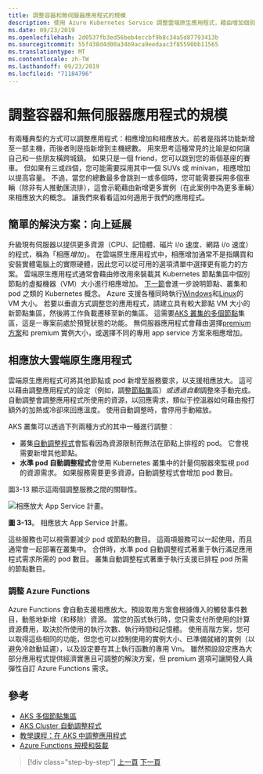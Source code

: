 ```yaml
---
title: 調整容器和無伺服器應用程式的規模
description: 使用 Azure Kubernetes Service 調整雲端原生應用程式，藉由增加個別機器資源或增加應用程式叢集中的機器數目，以滿足使用者需求。
ms.date: 09/23/2019
ms.openlocfilehash: 2d0537fb3ed56beb4eccbf9b8c34a5d87793413b
ms.sourcegitcommit: 55f438d4d00a34b9aca9eedaac3f85590bb11565
ms.translationtype: MT
ms.contentlocale: zh-TW
ms.lasthandoff: 09/23/2019
ms.locfileid: "71184796"
---
```

# <a name="scaling-containers-and-serverless-applications"></a>調整容器和無伺服器應用程式的規模

有兩種典型的方式可以調整應用程式：相應增加和相應放大。前者是指將功能新增至一部主機，而後者則是指新增到主機總數。 用來思考這種常見的比喻是如何讓自己和一些朋友橫跨城鎮。 如果只是一個 friend，您可以跳到您的兩個基座的賽車。 但如果有三或四個，您可能需要採用其中一個 SUVs 或 minivan，相應增加以提高容量。 不過，當您的總數最多會跳到一或多個時，您可能需要採用多個車輛（除非有人推動匯流排），這會示範藉由新增更多實例（在此案例中為更多車輛）來相應放大的概念。 讓我們來看看這如何適用于我們的應用程式。

## <a name="the-simple-solution-scaling-up"></a>簡單的解決方案：向上延展

升級現有伺服器以提供更多資源（CPU、記憶體、磁片 i/o 速度、網路 i/o 速度）的程式，稱為「相應*增加*」。 在雲端原生應用程式中，相應增加通常不是指購買和安裝實體電腦上的實際硬體，因此您可以從可用的選項清單中選擇更有能力的方案。 雲端原生應用程式通常會藉由修改用來裝載其 Kubernetes 節點集區中個別節點的虛擬機器（VM）大小進行相應增加。 [下一節](leverage-containers-orchestrators.md)會進一步說明節點、叢集和 pod 之類的 Kubernetes 概念。 Azure 支援各種同時執行[Windows](https://docs.microsoft.com/azure/virtual-machines/windows/sizes?toc=%2fazure%2fvirtual-machines%2fwindows%2ftoc.json)和[Linux](https://docs.microsoft.com/azure/virtual-machines/linux/sizes)的 VM 大小。 若要以垂直方式調整您的應用程式，請建立具有較大節點 VM 大小的新節點集區，然後將工作負載遷移至新的集區。 這需要[AKS 叢集的多個節點](https://docs.microsoft.com/azure/aks/use-multiple-node-pools)集區，這是一專案前處於預覽狀態的功能。 無伺服器應用程式會藉由選擇[premium 方案](https://docs.microsoft.com/azure/azure-functions/functions-scale)和 premium 實例大小，或選擇不同的專用 app service 方案來相應增加。

## <a name="scaling-out-cloud-native-apps"></a>相應放大雲端原生應用程式

雲端原生應用程式可將其他節點或 pod 新增至服務要求，以支援相應放大。 這可以藉由調整應用程式的設定（例如，調整[節點集](https://docs.microsoft.com/azure/aks/use-multiple-node-pools#scale-a-node-pool-manually)區）*或透過自動*調整來手動完成。 自動調整會調整應用程式所使用的資源，以回應需求，類似于控溫器如何藉由撥打額外的加熱或冷卻來回應溫度。 使用自動調整時，會停用手動縮放。

AKS 叢集可以透過下列兩種方式的其中一種進行調整：

- 叢集[自動調整程式](https://docs.microsoft.com/azure/aks/cluster-autoscaler)會監看因為資源限制而無法在節點上排程的 pod。 它會視需要新增其他節點。
- **水準 pod 自動調整程式**會使用 Kubernetes 叢集中的計量伺服器來監視 pod 的資源需求。 如果服務需要更多資源，自動調整程式會增加 pod 數目。

圖3-13 顯示這兩個調整服務之間的關聯性。

![相應放大 App Service 計畫。](./media/aks-cluster-autoscaler.png)

**圖 3-13**。 相應放大 App Service 計畫。

這些服務也可以視需要減少 pod 或節點的數目。 這兩項服務可以一起使用，而且通常會一起部署在叢集中。 合併時，水準 pod 自動調整程式著重于執行滿足應用程式需求所需的 pod 數目。 叢集自動調整程式著重于執行支援已排程 pod 所需的節點數目。

### <a name="scaling-azure-functions"></a>調整 Azure Functions

Azure Functions 會自動支援相應放大。預設取用方案會根據傳入的觸發事件數目，動態地新增（和移除）資源。 當您的函式執行時，您只需支付所使用的計算資源費用，取決於所使用的執行次數、執行時間和記憶體。 使用高階方案，您可以取得這些相同的功能，但您也可以控制使用的實例大小、已準備就緒的實例（以避免冷啟動延遲），以及設定要在其上執行函數的專用 Vm。 雖然預設設定應為大部分應用程式提供經濟實惠且可調整的解決方案，但 premium 選項可讓開發人員彈性自訂 Azure Functions 需求。

## <a name="references"></a>參考

- [AKS 多個節點集區](https://docs.microsoft.com/azure/aks/use-multiple-node-pools)
- [AKS Cluster 自動調整程式](https://docs.microsoft.com/azure/aks/cluster-autoscaler)
- [教學課程：在 AKS 中調整應用程式](https://docs.microsoft.com/azure/aks/tutorial-kubernetes-scale)
- [Azure Functions 規模和裝載](https://docs.microsoft.com/azure/azure-functions/functions-scale)

>[!div class="step-by-step"]
>[上一頁](deploy-containers-azure.md)
>[下一頁](other-deployment-options.md)
